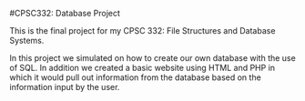 #CPSC332: Database Project

This is the final project for my CPSC 332: File Structures and Database Systems. 

In this project we simulated on how to create our own database with the use of SQL. In addition we created a basic website using HTML and PHP in which it would pull out information from the database based on the information input by the user.